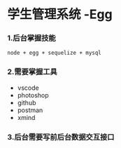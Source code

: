# 学生管理系统 -Egg
### 1.后台掌握技能
    node + egg + sequelize + mysql
### 2.需要掌握工具
* vscode
* photoshop
* github
* postman
* xmind
### 3.后台需要写前后台数据交互接口